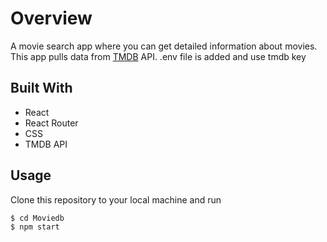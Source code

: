 
# Overview

A movie search app where you can get detailed information about movies. This app pulls data from [TMDB](https://developers.themoviedb.org/3/getting-started/introduction) API.
.env file is added and use tmdb key




## Built With

- React
- React Router
- CSS
- TMDB API

## Usage

Clone this repository to your local machine and run

```sh
$ cd Moviedb
$ npm start
